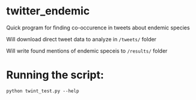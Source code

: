 # twitter_endemic
 Quick program for finding co-occurence in tweets about endemic species
 
 Will download direct tweet data to analyze in ``/tweets/`` folder
 
 Will write found mentions of endemic speceis to ``/results/`` folder

# Running the script:
 ``python twint_test.py --help``
